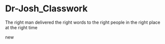 # Dr-Josh_Classwork
The right man delivered the right words to the right people in the right place at the right time

new